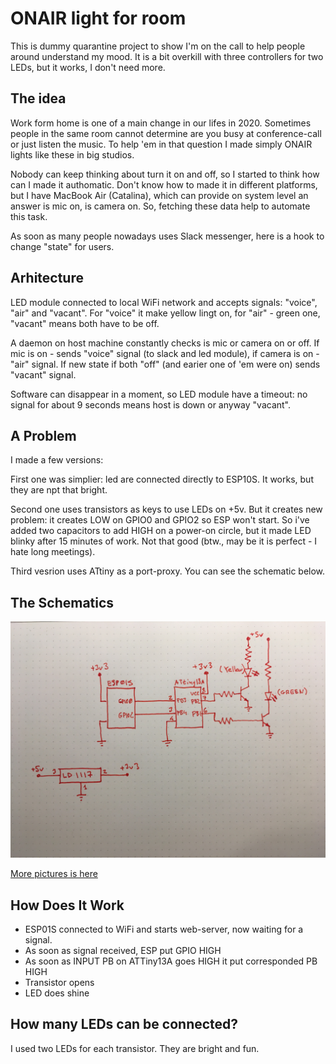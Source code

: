 # ONAIR light for room

This is dummy quarantine project to show I'm on the call to help people around understand my mood. It is a bit overkill with three controllers for two LEDs, but it works, I don't need more.

## The idea

Work form home is one of a main change in our lifes in 2020. Sometimes people in the same room cannot determine are you busy at conference-call or just listen the music. To help 'em in that question I made simply ONAIR lights like these in big studios. 

Nobody can keep thinking about turn it on and off, so I started to think how can I made it authomatic. Don't know how to made it in different platforms, but I have MacBook Air (Catalina), which can provide on system level an answer is mic on, is camera on. So, fetching these data help to automate this task.

As soon as many people nowadays uses Slack messenger, here is a hook to change "state" for users.

## Arhitecture

LED module connected to local WiFi network and accepts signals: "voice", "air" and "vacant". For "voice" it make yellow lingt on, for "air" - green one, "vacant" means both have to be off.

A daemon on host machine constantly checks is mic or camera on or off. If mic is on - sends "voice" signal (to slack and led module), if camera is on - "air" signal. If new state if both "off" (and earier one of 'em were on) sends "vacant" signal. 

Software can disappear in a moment, so LED module have a timeout: no signal for about 9 seconds means host is down or anyway "vacant".

## A Problem

I made a few versions:

First one was simplier: led are connected directly to ESP10S. It works, but they are npt that bright.

Second one uses transistors as keys to use LEDs on +5v. But it creates new problem: it creates LOW on GPIO0 and GPIO2 so ESP won't start. So i've added two capacitors to add HIGH on a power-on circle, but it made LED blinky after 15 minutes of work. Not that good (btw., may be it is perfect - I hate long meetings).

Third vesrion uses ATtiny as a port-proxy. You can see the schematic below.

## The Schematics

![Schematix](https://raw.githubusercontent.com/katurov/onair-room-light/main/v1/IMG_3250.jpeg)

[More pictures is here](https://github.com/katurov/onair-room-light/blob/main/v1/images/readme.md)

## How Does It Work

* ESP01S connected to WiFi and starts web-server, now waiting for a signal.
* As soon as signal received, ESP put GPIO HIGH
* As soon as INPUT PB on ATTiny13A goes HIGH it put corresponded PB HIGH
* Transistor opens
* LED does shine

## How many LEDs can be connected?

I used two LEDs for each transistor. They are bright and fun.
